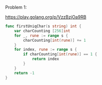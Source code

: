 Problem 1:

https://play.golang.org/p/VzzBzjOa9RB

```go
func firstUniqChar(s string) int {
	var charCounting [256]int
	for _, rune := range s {
		charCounting[int(rune)] += 1
	}
	for index, rune := range s {
		if charCounting[int(rune)] == 1 {
			return index
		}
	}
	return -1
}
```
